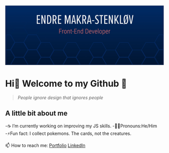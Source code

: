 ![This is an image](/images/github.jpg)
# Hi👋 Welcome to my Github :star_struck:

> *People ignore design that ignores people*

## A little bit about me
-:coffee: I’m currently working on improving my JS skills.
-:technologist:Pronouns:He/Him
-⚡Fun fact: I collect pokemons. The cards, not the creatures.


📫 How to reach me: 
[Portfolio](https://makra-stenkloev.no/)
[LinkedIn](https://www.linkedin.com/in/endre-makra-stenkl%C3%B8v/)
